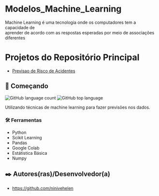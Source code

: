 # Modelos_Machine_Learning
 
 Machine Learning é uma tecnologia onde os computadores tem a capacidade de </br> aprender de acordo com as respostas esperadas por meio de associações diferentes</br>
 
 # Projetos do Repositório Principal

- [Previsao de Risco de Acidentes](https://github.com/ninivehelen/Modelos_Machine_Learning/tree/acidentes-branch)

## 🚀 Começando
![GitHub language count](https://img.shields.io/github/languages/count/ninivehelen/Modelos_Machine_Learning?color=pink&style=for-the-badge)
![GitHub top language](https://img.shields.io/github/languages/top/ninivehelen/Modelos_Machine_Learning?color=pink&style=for-the-badge)

Utilizando técnicas de machine learning para fazer previsões nos dados.

### 🛠️ Ferramentas

* Python
* Scikit Learning
* Pandas
* Google Colab
* Estátistica Básica 
* Numpy

## ✒️ Autores(ras)/Desenvolvedor(a)

* https://github.com/ninivehelen



